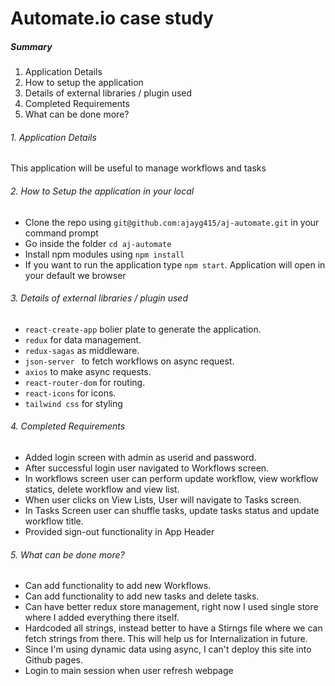 # Automate.io case study

##### Summary
1. Application Details
2. How to setup the application
3. Details of external libraries / plugin used
4. Completed Requirements
5. What can be done more?

###### 1. Application Details 
This application will be useful to manage workflows and tasks

###### 2. How to Setup the application in your local
- Clone the repo using ```git@github.com:ajayg415/aj-automate.git``` in your command prompt
- Go inside the folder ```cd aj-automate```
- Install npm modules using ```npm install```
- If you want to run the application type ```npm start```. Application will open in your default we browser

###### 3. Details of external libraries / plugin used
- ```react-create-app``` bolier plate to generate the application.
- ```redux``` for data management.
- ```redux-sagas``` as middleware.
- ```json-server ``` to fetch workflows on async request.
- ```axios``` to make async requests.
- ```react-router-dom``` for routing.
- ```react-icons``` for icons.
- ```tailwind css``` for styling
 
###### 4. Completed Requirements
- Added login screen with admin as userid and password.
- After successful login user navigated to Workflows screen.
- In workflows screen user can perform update workflow, view workflow statics, delete workflow and view list.
- When user clicks on View Lists, User will navigate to Tasks screen.
- In Tasks Screen user can shuffle tasks, update tasks status and update workflow title.
- Provided sign-out functionality in App Header 

###### 5. What can be done more?
- Can add functionality to add new Workflows.
- Can add functionality to add new tasks and delete tasks.
- Can have better redux store management, right now I used single store where I added everything there itself.
- Hardcoded all strings, instead better to have a Stirngs file where we can fetch strings from there. This will help us for Internalization in future.
- Since I'm using dynamic data using async, I can't deploy this site into Github pages.
- Login to main session when user refresh webpage


